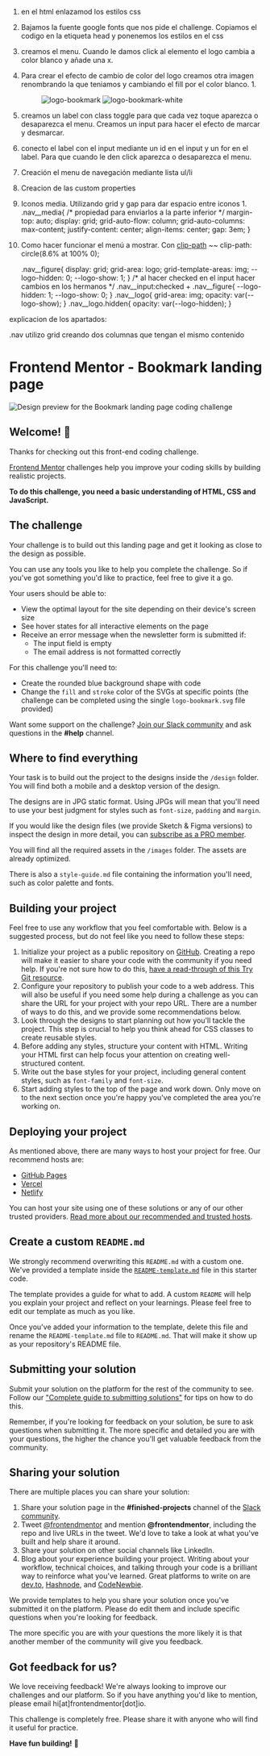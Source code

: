 1. en el html enlazamod los estilos css
2. Bajamos la fuente google fonts que nos pide el challenge. Copiamos el codigo en la     etiqueta head y ponenemos los estilos en el css
3. creamos el menu. Cuando le damos click al elemento el logo cambia a color blanco y añade una x.
4. Para crear el efecto de cambio de color del logo creamos otra imagen renombrando la que teniamos y cambiando el fill por el color blanco.
         1. <figure class="nav__figure">
              <img src="./images/logo-bookmark.svg" alt="logo-bookmark" class="nav__logo">
              <img src="./images/logo-bookmark-white.svg" alt="logo-bookmark-white" class="nav__logo--hidden">
            </figure>
5. creamos un label con class toggle para que cada vez toque aparezca o desaparezca el menu. Creamos un input para hacer el efecto de marcar y desmarcar.
6. conecto el label con el input mediante un id en el input y un for en el label. Para que cuando le den click aparezca o desaparezca el menu.
7. Creación el menu de navegación mediante lista ul/li
8. Creacion de las custom properties
9. Iconos media. Utilizando grid y gap para dar espacio entre iconos
            1.  .nav__media{
                    /* propiedad para enviarlos a la parte inferior */
                    margin-top: auto;
                    display: grid;
                    grid-auto-flow: column;
                    grid-auto-columns: max-content;
                    justify-content: center;
                    align-items: center;
                    gap: 3em;
                }
10. Como hacer funcionar el menú a mostrar. Con [clip-path](https://bennettfeely.com/clippy/)
    ~~
    clip-path: circle(8.6% at 100% 0);

    .nav__figure{
    display: grid;
    grid-area: logo;
    grid-template-areas: img;
    --logo-hidden: 0;
    --logo-show: 1;
    }
    /* al hacer checked en el input hacer cambios en los hermanos */
    .nav__input:checked + .nav__figure{
        --logo-hidden: 1;
        --logo-show: 0;
    }
    .nav__logo{
        grid-area: img;
        opacity: var(--logo-show);
    }
    .nav__logo.hidden{
        opacity: var(--logo-hidden);
    }

explicacion de los apartados:

.nav 
utilizo grid creando dos columnas que tengan el mismo contenido




# Frontend Mentor - Bookmark landing page

![Design preview for the Bookmark landing page coding challenge](./design/desktop-preview.jpg)

## Welcome! 👋

Thanks for checking out this front-end coding challenge.

[Frontend Mentor](https://www.frontendmentor.io) challenges help you improve your coding skills by building realistic projects.

**To do this challenge, you need a basic understanding of HTML, CSS and JavaScript.**

## The challenge

Your challenge is to build out this landing page and get it looking as close to the design as possible.

You can use any tools you like to help you complete the challenge. So if you've got something you'd like to practice, feel free to give it a go.

Your users should be able to:

- View the optimal layout for the site depending on their device's screen size
- See hover states for all interactive elements on the page
- Receive an error message when the newsletter form is submitted if:
  - The input field is empty
  - The email address is not formatted correctly

For this challenge you'll need to:

- Create the rounded blue background shape with code
- Change the `fill` and `stroke` color of the SVGs at specific points (the challenge can be completed using the single `logo-bookmark.svg` file provided)

Want some support on the challenge? [Join our Slack community](https://www.frontendmentor.io/slack) and ask questions in the **#help** channel.

## Where to find everything

Your task is to build out the project to the designs inside the `/design` folder. You will find both a mobile and a desktop version of the design. 

The designs are in JPG static format. Using JPGs will mean that you'll need to use your best judgment for styles such as `font-size`, `padding` and `margin`. 

If you would like the design files (we provide Sketch & Figma versions) to inspect the design in more detail, you can [subscribe as a PRO member](https://www.frontendmentor.io/pro).

You will find all the required assets in the `/images` folder. The assets are already optimized.

There is also a `style-guide.md` file containing the information you'll need, such as color palette and fonts.

## Building your project

Feel free to use any workflow that you feel comfortable with. Below is a suggested process, but do not feel like you need to follow these steps:

1. Initialize your project as a public repository on [GitHub](https://github.com/). Creating a repo will make it easier to share your code with the community if you need help. If you're not sure how to do this, [have a read-through of this Try Git resource](https://try.github.io/).
2. Configure your repository to publish your code to a web address. This will also be useful if you need some help during a challenge as you can share the URL for your project with your repo URL. There are a number of ways to do this, and we provide some recommendations below.
3. Look through the designs to start planning out how you'll tackle the project. This step is crucial to help you think ahead for CSS classes to create reusable styles.
4. Before adding any styles, structure your content with HTML. Writing your HTML first can help focus your attention on creating well-structured content.
5. Write out the base styles for your project, including general content styles, such as `font-family` and `font-size`.
6. Start adding styles to the top of the page and work down. Only move on to the next section once you're happy you've completed the area you're working on.

## Deploying your project

As mentioned above, there are many ways to host your project for free. Our recommend hosts are:

- [GitHub Pages](https://pages.github.com/)
- [Vercel](https://vercel.com/)
- [Netlify](https://www.netlify.com/)

You can host your site using one of these solutions or any of our other trusted providers. [Read more about our recommended and trusted hosts](https://medium.com/frontend-mentor/frontend-mentor-trusted-hosting-providers-bf000dfebe).

## Create a custom `README.md`

We strongly recommend overwriting this `README.md` with a custom one. We've provided a template inside the [`README-template.md`](./README-template.md) file in this starter code.

The template provides a guide for what to add. A custom `README` will help you explain your project and reflect on your learnings. Please feel free to edit our template as much as you like.

Once you've added your information to the template, delete this file and rename the `README-template.md` file to `README.md`. That will make it show up as your repository's README file.

## Submitting your solution

Submit your solution on the platform for the rest of the community to see. Follow our ["Complete guide to submitting solutions"](https://medium.com/frontend-mentor/a-complete-guide-to-submitting-solutions-on-frontend-mentor-ac6384162248) for tips on how to do this.

Remember, if you're looking for feedback on your solution, be sure to ask questions when submitting it. The more specific and detailed you are with your questions, the higher the chance you'll get valuable feedback from the community.

## Sharing your solution

There are multiple places you can share your solution:

1. Share your solution page in the **#finished-projects** channel of the [Slack community](https://www.frontendmentor.io/slack). 
2. Tweet [@frontendmentor](https://twitter.com/frontendmentor) and mention **@frontendmentor**, including the repo and live URLs in the tweet. We'd love to take a look at what you've built and help share it around.
3. Share your solution on other social channels like LinkedIn.
4. Blog about your experience building your project. Writing about your workflow, technical choices, and talking through your code is a brilliant way to reinforce what you've learned. Great platforms to write on are [dev.to](https://dev.to/), [Hashnode](https://hashnode.com/), and [CodeNewbie](https://community.codenewbie.org/).

We provide templates to help you share your solution once you've submitted it on the platform. Please do edit them and include specific questions when you're looking for feedback. 

The more specific you are with your questions the more likely it is that another member of the community will give you feedback.

## Got feedback for us?

We love receiving feedback! We're always looking to improve our challenges and our platform. So if you have anything you'd like to mention, please email hi[at]frontendmentor[dot]io.

This challenge is completely free. Please share it with anyone who will find it useful for practice.

**Have fun building!** 🚀
